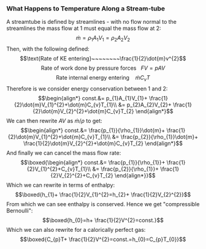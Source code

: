 ### What Happens to Temperature Along a Stream-tube
A streamtube is defined by streamlines - with no flow normal to the streamlines the mass flow at 1 must equal the mass flow at 2:
$$\dot{m}=\rho_{1}A_{1}V_{1}=\rho_{2}A_{2}V_{2}$$
Then, with the following defined:
$$\text{Rate of KE entering}~~~~~~~~\frac{1}{2}\dot{m}v^{2}$$
$$\text{Rate of work done by pressure forces}~~~FV=pAV$$
$$\text{Rate internal energy entering}~~~~\dot{m}C_{v}T$$
Therefore is we consider energy conservation between 1 and 2:
$$\begin{align*}
const.&= p_{1}A_{1}V_{1}+ \frac{1}{2}\dot{m}V_{1}^{2}+\dot{m}C_{v}T_{1}\\
&= p_{2}A_{2}V_{2}+ \frac{1}{2}\dot{m}V_{2}^{2}+\dot{m}C_{v}T_{2}
\end{align*}$$
We can then rewrite $AV$ as $\dot{m}/\rho$ to get:
$$\begin{align*}
const.&= \frac{p_{1}}{\rho_{1}}\dot{m}+ \frac{1}{2}\dot{m}V_{1}^{2}+\dot{m}C_{v}T_{1}\\
&= \frac{p_{2}}{\rho_{1}}\dot{m}+ \frac{1}{2}\dot{m}V_{2}^{2}+\dot{m}C_{v}T_{2}
\end{align*}$$
And finally we can cancel the mass flow rate:
$$\boxed{\begin{align*}
const.&= \frac{p_{1}}{\rho_{1}}+ \frac{1}{2}V_{1}^{2}+C_{v}T_{1}\\
&= \frac{p_{2}}{\rho_{1}}+ \frac{1}{2}V_{2}^{2}+C_{v}T_{2}
\end{align*}}$$
Which we can rewrite in terms of enthalpy:
$$\boxed{h_{1}+ \frac{1}{2}V_{1}^{2}=h_{2}+ \frac{1}{2}V_{2}^{2}}$$
From which we can see enthalpy is conserved.
Hence we get "compressible Bernoulli":
$$\boxed{h_{0}=h+ \frac{1}{2}V^{2}=const.}$$
Which we can also rewrite for a calorically perfect gas:
$$\boxed{C_{p}T+ \frac{1}{2}V^{2}=const.=h_{0}=C_{p}T_{0}}$$